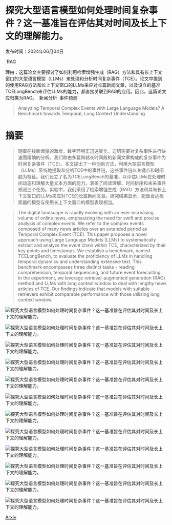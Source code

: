 # 探究大型语言模型如何处理时间复杂事件？这一基准旨在评估其对时间及长上下文的理解能力。

发布时间：2024年06月04日

`RAG

理由：这篇论文主要探讨了如何利用检索增强生成（RAG）方法和具有长上下文窗口的大型语言模型（LLMs）来处理和分析时间复杂事件（TCE）。论文中提到的使用RAG方法和长上下文窗口的LLMs来应对长篇新闻文章，以及设立的基准TCELongBench来评估LLMs的能力，都直接关联到RAG的应用。因此，这篇论文应归类为RAG。` `新闻分析` `事件预测`

> Analyzing Temporal Complex Events with Large Language Models? A Benchmark towards Temporal, Long Context Understanding

# 摘要

> 随着在线新闻量的激增，数字环境正迅速变化，迫切需要对复杂事件进行快速而精确的分析。我们称由多篇跨越长时间段的新闻文章构成的复杂事件为时间复杂事件（TCE）。本文提出了一种创新方法，利用大型语言模型（LLMs）系统地提取和分析TCE中的事件链，这些事件链以关键点和时间戳为特征。我们设立了名为TCELongBench的基准，以评估LLMs在处理时间动态和理解大量文本方面的能力，涵盖了阅读理解、时间排序和未来事件预测三个任务。实验中，我们采用了检索增强生成（RAG）方法和具有长上下文窗口的LLMs来应对TCE的长篇新闻文章。研究结果显示，配备合适检索器的模型与使用长上下文窗口的模型表现相当。

> The digital landscape is rapidly evolving with an ever-increasing volume of online news, emphasizing the need for swift and precise analysis of complex events. We refer to the complex events composed of many news articles over an extended period as Temporal Complex Event (TCE). This paper proposes a novel approach using Large Language Models (LLMs) to systematically extract and analyze the event chain within TCE, characterized by their key points and timestamps. We establish a benchmark, named TCELongBench, to evaluate the proficiency of LLMs in handling temporal dynamics and understanding extensive text. This benchmark encompasses three distinct tasks - reading comprehension, temporal sequencing, and future event forecasting. In the experiment, we leverage retrieval-augmented generation (RAG) method and LLMs with long context window to deal with lengthy news articles of TCE. Our findings indicate that models with suitable retrievers exhibit comparable performance with those utilizing long context window.

![探究大型语言模型如何处理时间复杂事件？这一基准旨在评估其对时间及长上下文的理解能力。](../../../paper_images/2406.02472/example_intro.png)

![探究大型语言模型如何处理时间复杂事件？这一基准旨在评估其对时间及长上下文的理解能力。](../../../paper_images/2406.02472/pipeline_data_constr.png)

![探究大型语言模型如何处理时间复杂事件？这一基准旨在评估其对时间及长上下文的理解能力。](../../../paper_images/2406.02472/distr_day_gap.png)

![探究大型语言模型如何处理时间复杂事件？这一基准旨在评估其对时间及长上下文的理解能力。](../../../paper_images/2406.02472/distr_token.png)

![探究大型语言模型如何处理时间复杂事件？这一基准旨在评估其对时间及长上下文的理解能力。](../../../paper_images/2406.02472/starts_ques.png)

![探究大型语言模型如何处理时间复杂事件？这一基准旨在评估其对时间及长上下文的理解能力。](../../../paper_images/2406.02472/pipeline_baselines.png)

![探究大型语言模型如何处理时间复杂事件？这一基准旨在评估其对时间及长上下文的理解能力。](../../../paper_images/2406.02472/distr_long_qa_acc.png)

![探究大型语言模型如何处理时间复杂事件？这一基准旨在评估其对时间及长上下文的理解能力。](../../../paper_images/2406.02472/lost_middle_detail.png)

![探究大型语言模型如何处理时间复杂事件？这一基准旨在评估其对时间及长上下文的理解能力。](../../../paper_images/2406.02472/experi_retri_order_accbydate.png)

![探究大型语言模型如何处理时间复杂事件？这一基准旨在评估其对时间及长上下文的理解能力。](../../../paper_images/2406.02472/Forecast_error_analysis.png)

![探究大型语言模型如何处理时间复杂事件？这一基准旨在评估其对时间及长上下文的理解能力。](../../../paper_images/2406.02472/four_choice_distr_MCQ.png)

![探究大型语言模型如何处理时间复杂事件？这一基准旨在评估其对时间及长上下文的理解能力。](../../../paper_images/2406.02472/four_choice_distr_fore.png)

[Arxiv](https://arxiv.org/abs/2406.02472)